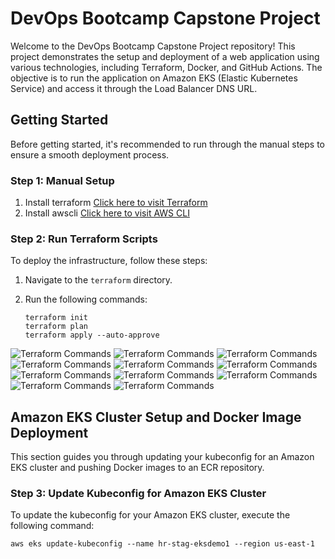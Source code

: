 # DevOps Bootcamp Capstone Project

Welcome to the DevOps Bootcamp Capstone Project repository! This project demonstrates the setup and deployment of a web application using various technologies, including Terraform, Docker, and GitHub Actions. The objective is to run the application on Amazon EKS (Elastic Kubernetes Service) and access it through the Load Balancer DNS URL.

## Getting Started

Before getting started, it's recommended to run through the manual steps to ensure a smooth deployment process.

### Step 1: Manual Setup

1. Install terraform [Click here to visit Terraform](https://developer.hashicorp.com/terraform/tutorials/aws-get-started/install-cli)
2. Install awscli [Click here to visit AWS CLI](https://docs.aws.amazon.com/cli/latest/userguide/getting-started-install.html)

### Step 2: Run Terraform Scripts

To deploy the infrastructure, follow these steps:

1. Navigate to the `terraform` directory.
2. Run the following commands:

   ```shell
   terraform init
   terraform plan
   terraform apply --auto-approve
![Terraform Commands](screenshots/vpc.PNG)
![Terraform Commands](screenshots/BASTION_HOST.PNG)
![Terraform Commands](screenshots/cluster.PNG)
![Terraform Commands](screenshots/ECR.PNG)
![Terraform Commands](screenshots/EIP.PNG)
![Terraform Commands](screenshots/internet_gateway.PNG)
![Terraform Commands](screenshots/LOADBALANCERS.PNG)
![Terraform Commands](screenshots/NAT.PNG)
![Terraform Commands](screenshots/node_group.PNG)
![Terraform Commands](screenshots/security_groups.PNG)
![Terraform Commands](screenshots/subnet.PNG)

## Amazon EKS Cluster Setup and Docker Image Deployment

This section guides you through updating your kubeconfig for an Amazon EKS cluster and pushing Docker images to an ECR repository.

### Step 3: Update Kubeconfig for Amazon EKS Cluster

To update the kubeconfig for your Amazon EKS cluster, execute the following command:

```shell
aws eks update-kubeconfig --name hr-stag-eksdemo1 --region us-east-1
